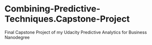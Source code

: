 # Combining-Predictive-Techniques.Capstone-Project
Final Capstone Project of my Udacity Predictive Analytics for Business Nanodegree
